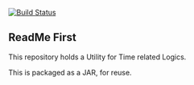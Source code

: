 
[![Build Status](https://travis-ci.org/MelvinsLabs/time-utils.svg)](https://travis-ci.org/MelvinsLabs/time-utils)

## ReadMe First

This repository holds a Utility for Time related Logics.

This is packaged as a JAR, for reuse.
